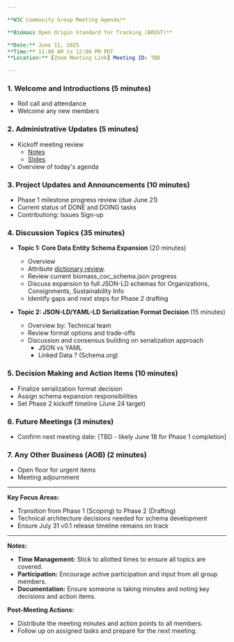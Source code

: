 ```yaml
---

**W3C Community Group Meeting Agenda**

**Biomass Open Origin Standard for Tracking (BOOST)**

**Date:** June 11, 2025  
**Time:** 11:00 AM to 12:00 PM PDT  
**Location:** [Zoom Meeting Link] Meeting ID: TBD

---
```


### 1. **Welcome and Introductions** (5 minutes)
   - Roll call and attendance
   - Welcome any new members

### 2. **Administrative Updates** (5 minutes)
   - Kickoff meeting review
      - [Notes](https://github.com/carbondirect/BOOST/blob/main/meetings/kickoff_meeting_notes.md)
      - [Slides](https://carbondirect.github.io/BOOST/presentations/boost_kickoff.html) 
   - Overview of today's agenda

### 3. **Project Updates and Announcements** (10 minutes)
   - Phase 1 milestone progress review (due June 21)
   - Current status of DONE and DOING tasks
   - Contributiong: Issues Sign-up

### 4. **Discussion Topics** (35 minutes)

   - **Topic 1: Core Data Entity Schema Expansion** (20 minutes)
     - Overview
     - Attribute [dictionary review](https://github.com/carbondirect/BOOST/blob/main/drafts/TransactionSchema.md).
     - Review current biomass_coc_schema.json progress
     - Discuss expansion to full JSON-LD schemas for Organizations, Consignments, Sustainability Info
     - Identify gaps and next steps for Phase 2 drafting
       
   - **Topic 2: JSON-LD/YAML-LD Serialization Format Decision** (15 minutes)
     - Overview by: Technical team
     - Review format options and trade-offs
     - Discussion and consensus building on serialization approach
        - JSON vs YAML
        - Linked Data ? (Schema.org)

### 5. **Decision Making and Action Items** (10 minutes)
   - Finalize serialization format decision
   - Assign schema expansion responsibilities
   - Set Phase 2 kickoff timeline (June 24 target)

### 6. **Future Meetings** (3 minutes)
   - Confirm next meeting date: [TBD - likely June 18 for Phase 1 completion]

### 7. **Any Other Business (AOB)** (2 minutes)
   - Open floor for urgent items
   - Meeting adjournment

---

**Key Focus Areas:**
- Transition from Phase 1 (Scoping) to Phase 2 (Drafting) 
- Technical architecture decisions needed for schema development
- Ensure July 31 v0.1 release timeline remains on track

---

**Notes:**
- **Time Management:** Stick to allotted times to ensure all topics are covered.
- **Participation:** Encourage active participation and input from all group members.
- **Documentation:** Ensure someone is taking minutes and noting key decisions and action items.

**Post-Meeting Actions:**
- Distribute the meeting minutes and action points to all members.
- Follow up on assigned tasks and prepare for the next meeting.
